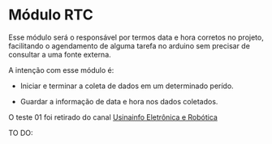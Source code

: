 # Módulo RTC

Esse módulo será o responsável por termos data e hora corretos no projeto, facilitando o agendamento de alguma tarefa no arduino sem precisar de consultar a uma fonte externa.

A intenção com esse módulo é:

- Iniciar e terminar a coleta de dados em um determinado perído.

- Guardar a informação de data e hora nos dados coletados.

O teste 01 foi retirado do canal [Usinainfo Eletrônica e Robótica](https://www.youtube.com/channel/UC-ssq8L2qItrQeKYqa-dKRQ)

TO DO:

